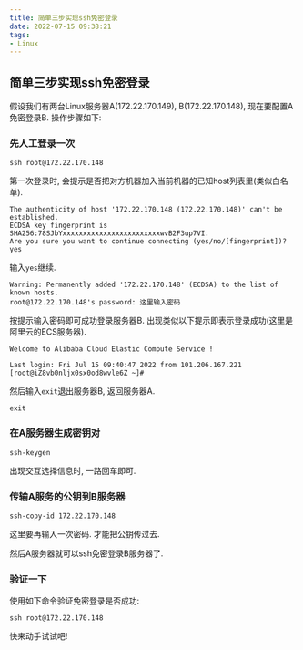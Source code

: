 ```yaml
---
title: 简单三步实现ssh免密登录
date: 2022-07-15 09:38:21
tags: 
- Linux
---
```


## 简单三步实现ssh免密登录

假设我们有两台Linux服务器A(172.22.170.149), B(172.22.170.148), 现在要配置A免密登录B. 操作步骤如下:

### 先人工登录一次
```shell
ssh root@172.22.170.148
```
第一次登录时, 会提示是否把对方机器加入当前机器的已知host列表里(类似白名单).  

```shell
The authenticity of host '172.22.170.148 (172.22.170.148)' can't be established.
ECDSA key fingerprint is SHA256:78SJbYxxxxxxxxxxxxxxxxxxxxxxxxwvB2F3up7VI.
Are you sure you want to continue connecting (yes/no/[fingerprint])? yes
```
输入`yes`继续.
```shell
Warning: Permanently added '172.22.170.148' (ECDSA) to the list of known hosts.
root@172.22.170.148's password: 这里输入密码
```
按提示输入密码即可成功登录服务器B.  出现类似以下提示即表示登录成功(这里是阿里云的ECS服务器).
```shell
Welcome to Alibaba Cloud Elastic Compute Service !

Last login: Fri Jul 15 09:40:47 2022 from 101.206.167.221
[root@iZ8vb0nljx0sx0od8wvle6Z ~]#
```

然后输入`exit`退出服务器B, 返回服务器A.
```shell
exit
```

### 在A服务器生成密钥对
```shell
ssh-keygen
```
出现交互选择信息时, 一路回车即可.

### 传输A服务的公钥到B服务器
```shell
ssh-copy-id 172.22.170.148
```
这里要再输入一次密码. 才能把公钥传过去. 

然后A服务器就可以ssh免密登录B服务器了.

### 验证一下
使用如下命令验证免密登录是否成功:

```shell
ssh root@172.22.170.148
```
 快来动手试试吧!